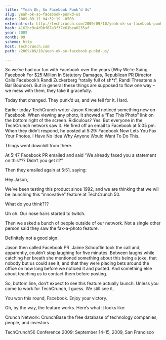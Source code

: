 ```yaml
---
title: "Yeah Ok, So Facebook Punk’d Us"
slug: yeah-ok-so-facebook-punkd-us
date: 2009-09-11 04:32:19 -0500
external-url: http://techcrunch.com/2009/09/10/yeah-ok-so-facebook-punkd-us/
hash: 4162bc9c4d9bf87a3f37e61bea0235af
year: 2009
month: 09
scheme: http
host: techcrunch.com
path: /2009/09/10/yeah-ok-so-facebook-punkd-us/

---
```


So we’ve had our fun with Facebook over the years (Why We’re Suing Facebook For $25 Million In Statutory Damages, Republican PR Director Calls Facebook’s Randi Zuckerberg “totally full of sh*t”, Randi Threatens a Bar Bouncer). But in general these things are supposed to flow one way – we mess with them, they take it gracefully.

Today that changed. They punk’d us, and we fell for it. Hard.

Earlier today TechCrunch writer Jason Kincaid noticed something new on Facebook. When viewing any photo, it showed a “Fax This Photo” link on the bottom right of the screen. Ridiculous? Yes. But everyone in the TechCrunch network saw it. He fired off an email to Facebook at 5:05 pm. When they didn’t respond, he posted at 5:29: Facebook Now Lets You Fax Your Photos. I Have No Idea Why Anyone Would Want To Do This.

Things went downhill from there.

At 5:47 Facebook PR emailed and said “We already faxed you a statement on this???  Didn’t you get it?”

Then they emailed again at 5:51, saying:

Hey Jason, 

We’ve been testing this product since 1992, and we are thinking that we will be launching this “innovative” feature at TechCrunch 50.

What do you think??? 

Uh oh. Our nose hairs started to twitch. 

Then we asked a bunch of people outside of our network. Not a single other person said they saw the fax-a-photo feature.

Definitely not a good sign.

Jason then called Facebook PR. Jaime Schopflin took the call and, apparently, couldn’t stop laughing for five minutes. Between laughs while catching her breath she mentioned something about this being a joke, that nobody but us could see it, and that they were placing bets around the office on how long before we noticed it and posted. And something else about teaching us to contact them before posting.

So, bottom line, don’t expect to see this feature actually launch. Unless you come to work for TechCrunch, I guess. We still see it.

You won this round, Facebook. Enjoy your victory.

Oh, by the way, the feature works.  Here’s what it looks like:




Crunch Network:  CrunchBase the free database of technology companies, people, and investors

TechCrunch50 Conference 2009: September 14-15, 2009, San Francisco













    


